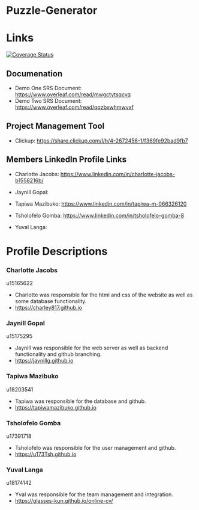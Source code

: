 # Puzzle-Generator

# Links
[![Coverage Status](https://coveralls.io/repos/github/COS301-SE-2020/Puzzle-Generator/badge.svg?branch=node/integrationTesting)](https://coveralls.io/github/COS301-SE-2020/Puzzle-Generator?branch=node/IntegrationTesting)

## Documenation
* Demo One SRS Document:
https://www.overleaf.com/read/mwgctytsqcvq
* Demo Two SRS Document:
https://www.overleaf.com/read/qqzbxwhmwvxf


## Project Management Tool
* Clickup:
https://share.clickup.com/l/h/4-2672456-1/f369fe92bad9fb7

## Members LinkedIn Profile Links
* Charlotte Jacobs:
https://www.linkedin.com/in/charlotte-jacobs-b1558216b/

* Jaynill Gopal:

* Tapiwa Mazibuko:
https://www.linkedin.com/in/tapiwa-m-066326120

* Tsholofelo Gomba:
https://www.linkedin.com/in/tsholofelo-gomba-8

* Yuval Langa:

# Profile Descriptions
### Charlotte Jacobs 
u15165622
* Charlotte was responsible for the html and css of the website as well as some database functionality.
* https://charley817.github.io

### Jaynill Gopal 
u15175295
* Jaynill was responsible for the web server as well as backend functionality and github branching.
* https://jaynillg.github.io

### Tapiwa Mazibuko 
u18203541
* Tapiwa was responsible for the database and github.
* https://tapiwamazibuko.github.io

### Tsholofelo Gomba
u17391718
* Tsholofelo was responsible for the user management and github.
* https://u173Tsh.github.io

### Yuval Langa
u18174142
* Yval was responsible for the team management and integration.
* https://glasses-kun.github.io/online-cv/






